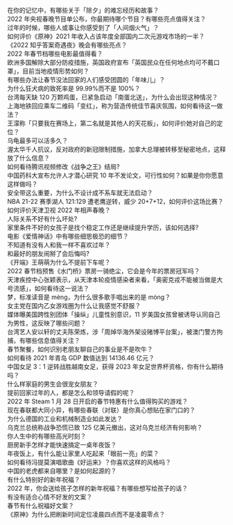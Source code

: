 在你的记忆中，有哪些关于「除夕」的难忘经历和故事？  
2022 年央视春晚节目单公布，你最期待哪个节目？有哪些亮点值得关注？  
过年的时候，哪些人或事让你感受到了「人间烟火气」？  
如何评价《原神》2021 年收入占该年度全部国内二次元游戏市场的一半？  
《2022 知乎答案奇遇夜》晚会有哪些亮点？  
2022 年春节档哪些电影最值得看？  
欧洲多国解除大部分防疫措施，英国政府宣布「英国民众在任何地点均可不戴口罩」，目前当地疫情形势如何？  
有哪些办法让春节没法回家的人们感受团圆的「年味儿」？  
为什么狂犬病的致死率是 99.99%而不是 100%？  
台湾每天缺 120 万颗鸡蛋，已紧急启动「南蛋北送」，为什么会出现这种情况？  
上海地铁回应乘车二维码「变红」，称为营造传统佳节喜庆氛围，如何看待这一做法？  
王濛称「只要我在赛场上，第二名就是其他人的天花板」，如何评价她对自己的定位？  
乌龟最多可以活多久？  
渥太华千人抗议，反对政府的新冠限制措施，加拿大总理被转移至秘密地点，这释放了什么信息？  
如何看待腾讯视频修改《战争之王》结局?  
中国药科大宣布允许人才潜心研究 10 年不发论文，可行性如何？如果是你你愿意这样做吗？  
安全带这么重要，为什么不设计成不系车就无法启动？  
NBA 21-22 赛季湖人 121:129 遭老鹰逆转，威少 20+7+12，如何评价这场比赛？  
如何评价天津卫视 2022 年相声春晚？  
人际关系不好有什么坏处?  
家里条件不好的女孩子是找个稳定工作还是继续提升学历，该如何选择?  
电影《爱情神话》中有哪些细思极恐的细节？  
不知道有没有人和我一样不喜欢过年？  
和最好的朋友闹掰了会后悔吗?  
《开端》王萌萌为什么不提前下车呢？  
2022 春节档预售《水门桥》票房一骑绝尘，它会是今年的票房冠军吗？  
天津疾控中心张颖表示，从天津本轮疫情感染者来看，「奥密克戎不能被当做是大号流感」，如何看待这一说法？  
梦，标准读音是 mèng，为什么很多歌手唱出来的是 mòng？  
女主党在国内乙女游戏圈为什么让我感觉不舒服？  
媒体曝美国跨性别团体「操纵」儿童性别意识，11 岁美国女孩曾被诱导认同自己为男性，这反映了哪些问题？  
台湾艺人安以轩的丈夫陈荣炼，涉「周焯华海外架设赌博平台案」，被澳门警方拘捕，有哪些信息值得关注？  
春节聚餐，如何识别老朋友聊自己的事业是不是吹牛？  
如何看待 2021 年青岛 GDP 数值达到 14136.46 亿元？  
中国女足 3：1 逆转战胜越南女足，获得 2023 年女足世界杯资格，你有什么期待吗？  
什么样家庭的男生会很宠女朋友？  
提前回家过年的人，都是怎么和领导请假的呢？  
2022 年 Steam  1 月 28 日开启的春节特惠有什么值得购买的游戏？  
现在春联都大同小异，有哪些春联（对联）是你真心想贴在家门口的？  
为什么德国的工业和机械制造业如此发达？  
乌克兰总统称战争恐慌已致 125 亿美元撤出，这对乌克兰经济有何影响？  
你人生中的有哪些高光时刻？  
厨房新手怎样才能快速搞定一桌年夜饭？  
年夜饭上，有什么能让家里人吃起来「眼前一亮」的菜？  
如何看待冯提莫演唱歌曲《好运来》？你喜欢这样的风格吗？  
中国的老虎都来自哪里？是如何起源的？  
有什么特别好的新年祝福？  
2022 年，你会送给孩子怎样的新年祝福？有哪些想写给孩子的话？  
有没有适合心情不好发的文案？  
春节有什么祝福好文案？  
《原神》为什么把刷新时间定位凌晨四点而不是凌晨零点？  
